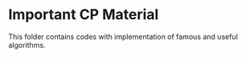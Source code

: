 # Important CP Material

This folder contains codes with implementation of famous and useful algorithms.
